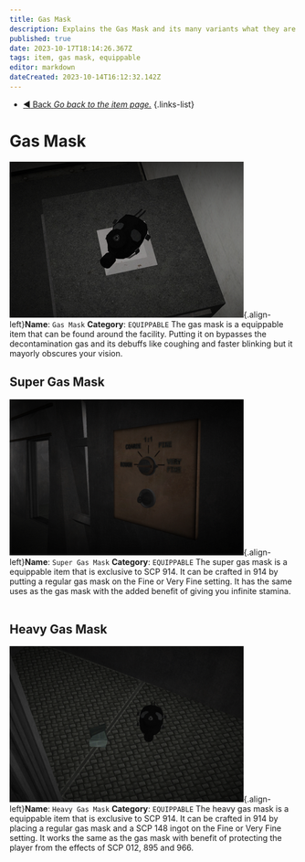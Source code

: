 ```yaml
---
title: Gas Mask
description: Explains the Gas Mask and its many variants what they are supposed to do in the game.
published: true
date: 2023-10-17T18:14:26.367Z
tags: item, gas mask, equippable
editor: markdown
dateCreated: 2023-10-14T16:12:32.142Z
---
```


- [:arrow_backward: Back *Go back to the item page.*](/en/game/items#items)
{.links-list}
# Gas Mask
![gasmask.wiki.png](/images/items/gasmask.wiki.png){.align-left}**Name**: `Gas Mask`
**Category**: `EQUIPPABLE`
The gas mask is a equippable item that can be found around the
facility. Putting it on bypasses the decontamination gas and its 
debuffs like coughing and faster blinking but it mayorly obscures 
your vision.
⠀
⠀
⠀
⠀
## Super Gas Mask
![gasmask.super.wiki.fixed.png](/images/items/gasmask.super.wiki.fixed.png){.align-left}**Name**: `Super Gas Mask`
**Category**: `EQUIPPABLE`
The super gas mask is a equippable item that is exclusive to SCP 
914. It can be crafted in 914 by putting a regular gas mask on the 
Fine or Very Fine setting. It has the same uses as the gas mask
with the added benefit of giving you infinite stamina.
⠀
⠀
⠀
## Heavy Gas Mask 
![gasmask.heavy.wiki.png](/images/items/gasmask.heavy.wiki.png){.align-left}**Name**: `Heavy Gas Mask`
**Category**: `EQUIPPABLE`
The heavy gas mask is a equippable item that is exclusive to SCP
914. It can be crafted in 914 by placing a regular gas mask and a
SCP 148 ingot on the Fine or Very Fine setting. It works the same
as the gas mask with benefit of protecting the player from the
effects of SCP 012, 895 and 966. 
⠀
⠀
⠀





